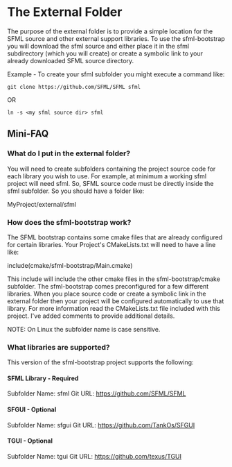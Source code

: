 # The External Folder

The purpose of the external folder is to provide a simple location for the SFML source and other external support libraries. To use the sfml-bootstrap you will download the sfml source and either place it in the sfml subdirectory (which you will create) or create a symbolic link to your already downloaded SFML source directory.

Example - To create your sfml subfolder you might execute a command like:

	git clone https://github.com/SFML/SFML sfml

OR

	ln -s <my sfml source dir> sfml

## Mini-FAQ

### What do I put in the external folder?

You will need to create subfolders containing the project source code for each library you wish to use. For example, at minimum a working sfml project will need sfml. So, SFML source code must be directly inside the sfml subfolder. So you should have a folder like:

MyProject/external/sfml

### How does the sfml-bootstrap work?

The SFML bootstrap contains some cmake files that are already configured for certain libraries. Your Project's CMakeLists.txt will need to have a line like:

include(cmake/sfml-bootstrap/Main.cmake)

This include will include the other cmake files in the sfml-bootstrap/cmake subfolder. The sfml-bootstrap comes preconfigured for a few different libraries. When you place source code or create a symbolic link in the external folder then your project will be configured automatically to use that library. For more information read the CMakeLists.txt file included with this project. I've added comments to provide additional details.

NOTE: On Linux the subfolder name is case sensitive.

### What libraries are supported?

This version of the sfml-bootstrap project supports the following:

#### SFML Library - Required
Subfolder Name: sfml
Git URL: https://github.com/SFML/SFML

#### SFGUI - Optional
Subfolder Name: sfgui
Git URL: https://github.com/TankOs/SFGUI

#### TGUI - Optional
Subfolder Name: tgui
Git URL: https://github.com/texus/TGUI